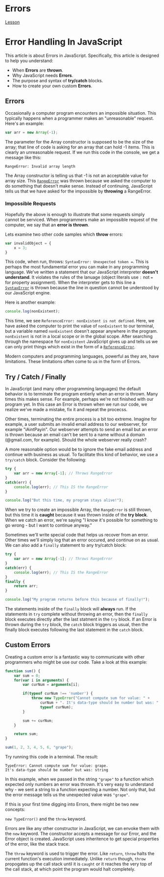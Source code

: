 # Errors

[Lesson](https://github.com/gSchool/error-handling-lesson)

# Error Handling In JavaScript

This article is about Errors in JavaScript. Specifically, this article is designed to help you understand:

* When __Errors__ are __thrown__.
* Why JavaScript needs __Errors__.
* The purpose and syntax of __try/catch__ blocks.
* How to create your own custom __Errors__.

## Errors

Occasionally a computer program encounters an impossible situation. This typically happens when a programmer makes an "unreasonable" request. Here's an example:

```js
var arr = new Array(-1);
```

The parameter for the Array constructor is supposed to be the size of the array; that line of code is asking for an array that can hold -1 items. This is clearly an unreasonable request. If we run this code in the console, we get a message like this:

`RangeError: Invalid array length`

The Array constructor is telling us that -1 is not an acceptable value for array size. This [`RangeError`](https://developer.mozilla.org/en-US/docs/Web/JavaScript/Reference/Global_Objects/RangeError) was thrown because we asked the computer to do something that doesn't make sense. Instead of continuing, JavaScript tells us that we have asked for the impossible by __throwing__ a RangeError.

### Impossible Requests

Hopefully the above is enough to illustrate that some requests simply cannot be serviced. When programmers make an impossible request of the computer, we say that an __error is thrown__.

Lets examine two other code samples which __throw__ errors:

```js
var invalidObject = {
    x = 3;
}
```

This code, when run, throws: `SyntaxError: Unexpected token =`. This is perhaps the most fundamental error you can make in any programming language. We've written a statement that our JavaScript interpreter __doesn't understand__. It violates the rules of the lanuage (object literals use `:` not `=` for property assignment). When the interpreter gets to this line a [`SyntaxError`](https://developer.mozilla.org/en-US/docs/Web/JavaScript/Reference/Global_Objects/SyntaxError) is thrown because the line in question cannot be understood by our JavaScript engine.

Here is another example:

```js
console.log(nonExistent);
```

This time, we see `ReferenceError: nonExistent is not defined`. Here, we have asked the computer to print the value of `nonExistent` to our terminal, but a variable named `nonExistent` doesn't appear anywhere in the program. `nonExistent` is not in a local scope or in the global scope. After searching through the namespace for `nonExistent` JavaScript gives up and tells us we can only print things which exist in the form of a [`ReferenceError`](https://developer.mozilla.org/en-US/docs/Web/JavaScript/Reference/Global_Objects/ReferenceError).

Modern computers and programming languages, powerful as they are, have limitations. These limitations often come to us in the form of Errors.

## Try / Catch / Finally

In JavaScript (and many other programming languages) the default behavior is to terminate the program entierly when an error is thrown. Many times this makes sense. For example, perhaps we're not finished with our program yet. In this case an Error is thrown when we run our code, we realize we've made a mistake, fix it and repeat the procecss.

Other times, terminating the entire process is a bit too extreme. Imagine for example, a user submits an invalid email address to our webserver, for example "iAintPayin". Our webserver attempts to send an email but an error is thrown because an email can't be sent to a name without a domain (@gmail.com, for example). Should the whole webserver really crash?

A more reasonable option would be to ignore the fake email address and continue with business as usual. To facilitate this kind of behavior, we use a `try/catch` block. Consider the following:

```js
try {
    var arr = new Array[-1]; // Throws RangeError
}
catch(err) {
    console.log(err); // This IS the RangeError
}

console.log("But this time, my program stays alive!");
```

When we try to create an impossible Array, the `RangeError` is still thrown, but this time it is __caught__ because it was thrown inside of the __try block__. When we catch an error, we're saying "I know it's possible for something to go wrong - but I want to continue anyway."

Sometimes we'll write special code that helps us recover from an error. Other times we'll simply log that an error occured, and continue on as usual. We can also add a `finally` statement to any try/catch block:


```js
try {
    var arr = new Array[-1]; // Throws RangeError
}
catch(err) {
    console.log(err); // This IS the RangeError
}
finally {
    return arr;
}

console.log("My program returns before this because of finally!");
```

The statements inside of the `finally` block will __always__ run. If the statements in `try` complete without throwing an error, then the `finally` block executes directly after the last statment in the `try` block. If an Error is thrown during the `try` block, the `catch` block triggers as usual, then the finally block executes following the last statement in the `catch` block.

## Custom Errors

Creating a custom error is a fantastic way to communicate with other programmers who might be use our code. Take a look at this example:

```js
function sum() {
    var sum = 0;
    for(var i in arguments) {
        var curNum = arguments[i];

        if(typeof curNum !== 'number') {
            throw new TypeError("Cannot compute sum for value: " +
                curNum + ". It's data-type should be number but was: " +
                typeof curNum);
        }

        sum += curNum;
    }

    return sum;
}

sum(1, 2, 3, 4, 5, 6, "grape");
```

Try running this code in a terminal. The result:

```
TypeError: Cannot compute sum for value: grape.
It's data-type should be number but was: string
```

In this example, when we passed in the string `"grape"` to a function which expected only numbers an error was thrown. It's very easy to understand why - we sent a string to a function expecting a number. Not only that, but the error message tells us the unexpected value was `"grape"`.

If this is your first time digging into Errors, there might be two new concepts:

`new TypeError()` and the `throw` keyword.

Errors are like any other constructor in JavaScript, we can envoke them with the `new` keyword. The constructor accepts a message for our Error, and the Error object is created. JavaScript uses inheritence to get special properties of the error, like the stack trace.

The `throw` keyword is used to trigger the error. Like `return`, `throw` halts the current function's execution immediately. Unlike `return` though, `throw` propogates up the call stack until it is `caught` or it reaches the very top of the call stack, at which point the program would halt completely.
